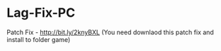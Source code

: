 # Lag-Fix-PC
Patch Fix - http://bit.ly/2knyBXL (You need downlaod this patch fix and install to folder game)
